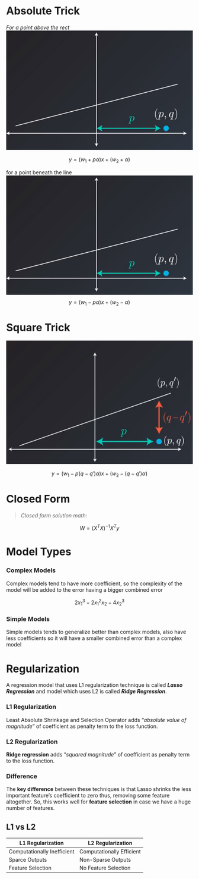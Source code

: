 # Absolute Trick
*For a point above the rect*
![enter image description here](https://github.com/steelcolosus/udacity-datascience/blob/master/images/below.png?raw=true)

$$
y = (w_1 + p\alpha)x + (w_2 + \alpha)
$$

for a point beneath the line
![Beneath](https://github.com/steelcolosus/udacity-datascience/blob/master/images/below.png?raw=true)
$$
y = (w_1 - p\alpha)x + (w_2 - \alpha)
$$

# Square Trick


![Beneath](https://github.com/steelcolosus/udacity-datascience/blob/master/images/squaretrick.png?raw=true)

$$
y = (w_1 - p(q-q')\alpha)x + (w_2 - (q-q')\alpha)
$$

# Closed  Form

> *Closed form solution math:*

$$W=(X^T X)^{-1} X^Ty$$


# Model Types

### Complex Models
Complex models tend to have more coefficient, so the complexity of the model will be added to the error having a bigger combined error

$$
2x_1^3 - 2x_1^2x_2 - 4x_2^3
$$

### Simple Models
Simple models tends to generalize better than complex models, also have less coefficients so it will have a smaller combined error than a complex model


# Regularization

A regression model that uses L1 regularization technique is called **_Lasso Regression_** and model which uses L2 is called **_Ridge Regression_**.


### L1 Regularization 
Least Absolute Shrinkage and Selection Operator adds “_absolute value of magnitude_” of coefficient as penalty term to the loss function.



### L2 Regularization
**Ridge regression** adds “_squared magnitude_” of coefficient as penalty term to the loss function.



### Difference

The **key difference** between these techniques is that Lasso shrinks the less important feature’s coefficient to zero thus, removing some feature altogether. So, this works well for **feature selection** in case we have a huge number of features.



## L1 vs L2
|L1 Regularization	|L2 Regularization  |
|--|--|
|Computationally Inefficient|Computationally Efficient|
|Sparce Outputs |  Non-Sparse Outputs  |
|Feature Selection | No Feature Selection|
<!--stackedit_data:
eyJoaXN0b3J5IjpbODc3NDUyNzQ0LDIxMzEzMjY5NDEsLTE1ND
YxNTU0OTIsLTEzNDgwOTY3NjgsMTg2OTUyNzE1MywtNjk0MDE1
MTY1LDExNjc0NzE0MjEsMTgyNTE3OTk3MywtMTk4NDU3MjIwMV
19
-->